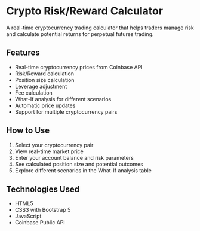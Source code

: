 # Crypto Risk/Reward Calculator

A real-time cryptocurrency trading calculator that helps traders manage risk and calculate potential returns for perpetual futures trading.

## Features

- Real-time cryptocurrency prices from Coinbase API
- Risk/Reward calculation
- Position size calculation
- Leverage adjustment
- Fee calculation
- What-If analysis for different scenarios
- Automatic price updates
- Support for multiple cryptocurrency pairs

## How to Use

1. Select your cryptocurrency pair
2. View real-time market price
3. Enter your account balance and risk parameters
4. See calculated position size and potential outcomes
5. Explore different scenarios in the What-If analysis table

## Technologies Used

- HTML5
- CSS3 with Bootstrap 5
- JavaScript
- Coinbase Public API
